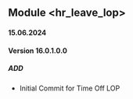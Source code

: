 ## Module <hr_leave_lop>

#### 15.06.2024
#### Version 16.0.1.0.0
##### ADD
- Initial Commit for Time Off LOP